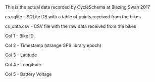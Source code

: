 This is the actual data recorded by CycleSchema at Blazing Swan 2017

cs.sqlite - SQLite DB with a table of points received from the bikes

cs_data.csv - CSV file with the raw data received from the bikes

  Col 1 - Bike ID

  Col 2 - Timestamp (strange GPS library epoch)

  Col 3 - Latitude

  Col 4 - Longitude

  Col 5 - Battery Voltage
